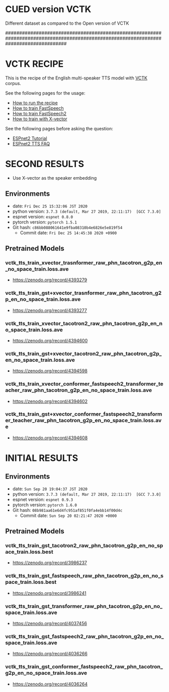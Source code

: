 # CUED version VCTK

Different dataset as compared to the Open version of VCTK















######################################################################################################################################

# VCTK RECIPE

This is the recipe of the English multi-speaker TTS model with [VCTK](http://www.udialogue.org/download/cstr-vctk-corpus.html) corpus.

See the following pages for the usage:
- [How to run the recipe](../../TEMPLATE/tts1/README.md#how-to-run)
- [How to train FastSpeech](../../TEMPLATE/tts1/README.md#fastspeech-training)
- [How to train FastSpeech2](../../TEMPLATE/tts1/README.md#fastspeech2-training)
- [How to train with X-vector](../../TEMPLATE/tts1/README.md#multi-speaker-model-with-x-vector-training)

See the following pages before asking the question:
- [ESPnet2 Tutorial](https://espnet.github.io/espnet/espnet2_tutorial.html)
- [ESPnet2 TTS FAQ](../../TEMPLATE/tts1/README.md#faq)

# SECOND RESULTS

- Use X-vector as the speaker embedding

## Environments

- date: `Fri Dec 25 15:32:06 JST 2020`
- python version: `3.7.3 (default, Mar 27 2019, 22:11:17)  [GCC 7.3.0]`
- espnet version: `espnet 0.8.0`
- pytorch version: `pytorch 1.5.1`
- Git hash: `c86bb088061641e9fba08310b4e6826e5e819f54`
  - Commit date: `Fri Dec 25 14:45:38 2020 +0900`

## Pretrained Models

### vctk_tts_train_xvector_trasnformer_raw_phn_tacotron_g2p_en_no_space_train.loss.ave
- https://zenodo.org/record/4393279

### vctk_tts_train_gst+xvector_trasnformer_raw_phn_tacotron_g2p_en_no_space_train.loss.ave
- https://zenodo.org/record/4393277

### vctk_tts_train_xvector_tacotron2_raw_phn_tacotron_g2p_en_no_space_train.loss.ave
- https://zenodo.org/record/4394600

### vctk_tts_train_gst+xvector_tacotron2_raw_phn_tacotron_g2p_en_no_space_train.loss.ave
- https://zenodo.org/record/4394598

### vctk_tts_train_xvector_conformer_fastspeech2_transformer_teacher_raw_phn_tacotron_g2p_en_no_space_train.loss.ave
- https://zenodo.org/record/4394602

### vctk_tts_train_gst+xvector_conformer_fastspeech2_transformer_teacher_raw_phn_tacotron_g2p_en_no_space_train.loss.ave
- https://zenodo.org/record/4394608


# INITIAL RESULTS

## Environments

- date: `Sun Sep 20 19:04:37 JST 2020`
- python version: `3.7.3 (default, Mar 27 2019, 22:11:17)  [GCC 7.3.0]`
- espnet version: `espnet 0.9.3`
- pytorch version: `pytorch 1.6.0`
- Git hash: `08b981aa61e6d4fc951af851f0fa4ebb14f00d4c`
  - Commit date: `Sun Sep 20 02:21:47 2020 +0000`

## Pretrained Models

### vctk_tts_train_gst_tacotron2_raw_phn_tacotron_g2p_en_no_space_train.loss.best
- https://zenodo.org/record/3986237

### vctk_tts_train_gst_fastspeech_raw_phn_tacotron_g2p_en_no_space_train.loss.best
- https://zenodo.org/record/3986241

### vctk_tts_train_gst_transformer_raw_phn_tacotron_g2p_en_no_space_train.loss.ave
- https://zenodo.org/record/4037456

### vctk_tts_train_gst_fastspeech2_raw_phn_tacotron_g2p_en_no_space_train.loss.ave
- https://zenodo.org/record/4036266

### vctk_tts_train_gst_conformer_fastspeech2_raw_phn_tacotron_g2p_en_no_space_train.loss.ave
- https://zenodo.org/record/4036264

